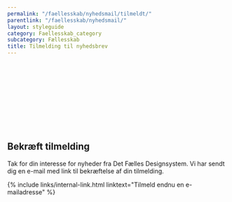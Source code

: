```yaml
---
permalink: "/faellesskab/nyhedsmail/tilmeldt/"
parentlink: "/faellesskab/nyhedsmail/"
layout: styleguide
category: Faellesskab_category
subcategory: Fællesskab
title: Tilmelding til nyhedsbrev
---
```


<div class="alert alert-success mt-5" id="newsletter-alert">
    <svg class="icon-svg alert-icon" aria-label="Succes" focusable="false"><use href="#check-circle"></use></svg>
    <div class="alert-body">
        <h2 class="alert-heading">Bekræft tilmelding</h2>
        <p class="alert-text">Tak for din interesse for nyheder fra Det Fælles Designsystem. Vi har sendt dig en e-mail med link til bekræftelse af din tilmelding.</p>
    </div>
</div>

<p class="mt-9 mb-9 pt-0">
    {% include links/internal-link.html linktext="Tilmeld endnu en e-mailadresse" %}
</p>
